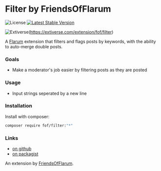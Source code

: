 # Filter by FriendsOfFlarum

![License](https://img.shields.io/badge/license-MIT-blue.svg) [![Latest Stable Version](https://img.shields.io/packagist/v/fof/filter.svg)](https://packagist.org/packages/fof/filter)

![Extiverse](https://extiverse.com/extension/fof/filter/open-graph-image)(https://extiverse.com/extension/fof/filter)

A [Flarum](http://flarum.org) extension that filters and flags posts by keywords, with the ability to auto-merge double posts.

### Goals

- Make a moderator's job easier by filtering posts as they are posted

### Usage

- Input strings seperated by a new line

### Installation

Install with composer:

```bash
composer require fof/filter:"*"
```

### Links

- [on github](https://github.com/friendsofflarum/filter)
- [on packagist](https://packagist.org/packages/fof/filter)

An extension by [FriendsOfFlarum](https://github.com/FriendsOfFlarum).
